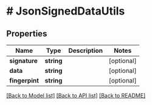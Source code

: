 # # JsonSignedDataUtils

## Properties

Name | Type | Description | Notes
------------ | ------------- | ------------- | -------------
**signature** | **string** |  | [optional] 
**data** | **string** |  | [optional] 
**fingerpint** | **string** |  | [optional] 

[[Back to Model list]](../../README.md#documentation-for-models) [[Back to API list]](../../README.md#documentation-for-api-endpoints) [[Back to README]](../../README.md)


